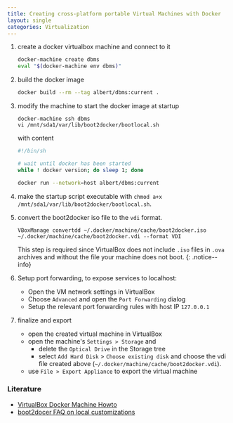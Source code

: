 ```yaml
--- 
title: Creating cross-platform portable Virtual Machines with Docker
layout: single
categories: Virtualization
--- 
```


1. create a docker virtualbox machine and connect to it 
   ```bash
   docker-machine create dbms
   eval "$(docker-machine env dbms)"
   ```
2. build the docker image
   ```bash
   docker build --rm --tag albert/dbms:current .
   ```

3. modify the machine to start the docker image at startup
   ```
   docker-machine ssh dbms
   vi /mnt/sda1/var/lib/boot2docker/bootlocal.sh
   ```
   with content
   ```bash
   #!/bin/sh
   
   # wait until docker has been started
   while ! docker version; do sleep 1; done
   
   docker run --network=host albert/dbms:current
   ```
4. make the startup script executable with `chmod a+x /mnt/sda1/var/lib/boot2docker/bootlocal.sh`.

5. convert the boot2docker iso file to the `vdi` format.
   ```
   VBoxManage convertdd ~/.docker/machine/cache/boot2docker.iso ~/.docker/machine/cache/boot2docker.vdi --format VDI
   ```
   
   This step is required since VirtualBox does not include `.iso` files in `.ova` archives and without the file your machine does not boot.
   {: .notice--info}

6. Setup port forwarding, to expose services to localhost:
   * Open the VM network settings in VirtualBox
   * Choose `Advanced` and open the `Port Forwarding` dialog
   * Setup the relevant port forwarding rules with host IP `127.0.0.1`


7. finalize and export
   * open the created virtual machine in VirtualBox
   * open the machine's `Settings > Storage` and 
     - delete the `Optical Drive` in the Storage tree
     - select `Add Hard Disk` > `Choose existing disk` and choose the vdi file created above (`~/.docker/machine/cache/boot2docker.vdi`).
   * use `File > Export Appliance` to export the virtual machine


### Literature

* [VirtualBox Docker Machine  Howto](http://linoxide.com/linux-how-to/host-virtualbox-docker-machine/)
* [boot2docer FAQ on local customizations](https://github.com/boot2docker/boot2docker/blob/master/doc/FAQ.md#local-customisation-with-persistent-partition)



